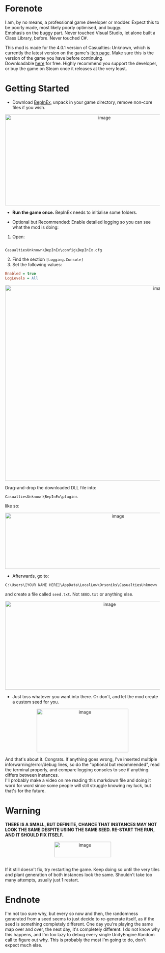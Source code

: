 # Forenote
I am, by no means, a professional game developer or modder. Expect this to be poorly made, most likely poorly optimised, and buggy.  
Emphasis on the buggy part. Never touched Visual Studio, let alone built a Class Library, before. Never touched C#.

This mod is made for the 4.0.1 version of Casualties: Unknown, which is currently the latest version on the game's [Itch page](https://orsonik.itch.io/scav-prototype). Make sure this is the version of the game you have before continuing.<br>
Downloadable [here](https://orsonik.itch.io/scav-prototype/download/eyJpZCI6MzIxNDQzOSwiZXhwaXJlcyI6MTc1ODgyMzQ4MX0%3d.bWj9Lv6KdmVaMJsIHZOA5Bqq0%2bg%3d) for free. Highly recommend you support the developer, or buy the game on Steam once it releases at the very least.

# Getting Started
* Download [BepInEx](https://github.com/BepInEx/BepInEx/releases/tag/v5.4.23.4), unpack in your game directory, remove non-core files if you wish. <br>
<p align="center"><img width="631" height="295" alt="image" src="https://github.com/user-attachments/assets/cdf910ef-0384-49bf-bd2c-3343fad210a7" /></p>

* **Run the game once.** BepInEx needs to initialise some folders.

* Optional but Recommended: Enable detailed logging so you can see what the mod is doing:

1. Open:
```

CasualtiesUnknown\BepInEx\config\BepInEx.cfg

````
2. Find the section `[Logging.Console]`
3. Set the following values:
```ini
Enabled = true
LogLevels = All
````

<p align="center"><img width="989" height="634" alt="image" src="https://github.com/user-attachments/assets/c0301c68-6c64-4101-bd53-fbebe1dfd7bf" /></p>

Drag-and-drop the downloaded DLL file into:

```
CasualtiesUnknown\BepInEx\plugins
```

like so: <br>

<p align="center"><img width="720" height="182" alt="image" src="https://github.com/user-attachments/assets/b2adc010-92ee-4ec5-bca2-7e8b3d5b4bb3" /></p>

* Afterwards, go to:

```
C:\Users\[YOUR NAME HERE]\AppData\LocalLow\Orsoniks\CasualtiesUnknown
```

and create a file called `seed.txt`. Not `SEED.txt` or anything else. <br>

<p align="center"><img width="665" height="287" alt="image" src="https://github.com/user-attachments/assets/69b0e683-c383-437e-9d02-1112b816f617" /></p>

* Just toss whatever you want into there. Or don't, and let the mod create a custom seed for you. <br>

<p align="center"><img width="298" height="141" alt="image" src="https://github.com/user-attachments/assets/52ec4a50-c1e0-41d5-809a-1a19748f7738" /></p>

And that's about it. Congrats. If anything goes wrong, I've inserted multiple info/warning/error/debug lines, so do the "optional but recommended", read the terminal properly, and compare logging consoles to see if anything differs between instances.<br>
I'll probably make a video on me reading this markdown file and doing it word for word since some people will still struggle knowing my luck, but that's for the future.

# Warning

**THERE IS A SMALL, BUT DEFINITE, CHANCE THAT INSTANCES MAY NOT LOOK THE SAME DESPITE USING THE SAME SEED. RE-START THE RUN, AND IT SHOULD FIX ITSELF.** <br>

<p align="center"><img width="185" height="50" alt="image" src="https://github.com/user-attachments/assets/9d982dce-3bcb-4c16-9aa3-13894560d073" /></p><br>
If it still doesn't fix, try restarting the game. Keep doing so until the very tiles and plant generation of both instances look the same. Shouldn't take too many attempts, usually just 1 restart.

# Endnote

I'm not too sure why, but every so now and then, the randomness generated from a seed seems to just decide to re-generate itself, as if the seed is something completely different.
One day you're playing the same map over and over, the next day, it's completely different. I do not know why this happens, and I'm too lazy to debug every single UnityEngine.Random call to figure out why.
This is probably the most I'm going to do, don't expect much else.
